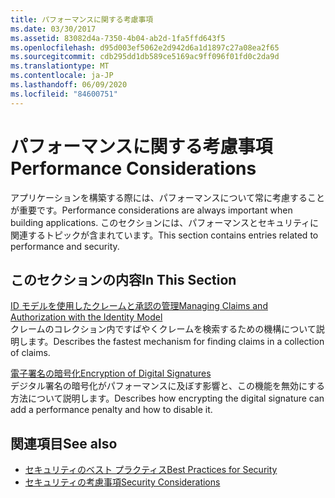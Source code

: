 ```yaml
---
title: パフォーマンスに関する考慮事項
ms.date: 03/30/2017
ms.assetid: 83082d4a-7350-4b04-ab2d-1fa5ffd643f5
ms.openlocfilehash: d95d003ef5062e2d942d6a1d1897c27a08ea2f65
ms.sourcegitcommit: cdb295dd1db589ce5169ac9ff096f01fd0c2da9d
ms.translationtype: MT
ms.contentlocale: ja-JP
ms.lasthandoff: 06/09/2020
ms.locfileid: "84600751"
---
```

# <a name="performance-considerations"></a><span data-ttu-id="71540-102">パフォーマンスに関する考慮事項</span><span class="sxs-lookup"><span data-stu-id="71540-102">Performance Considerations</span></span>
<span data-ttu-id="71540-103">アプリケーションを構築する際には、パフォーマンスについて常に考慮することが重要です。</span><span class="sxs-lookup"><span data-stu-id="71540-103">Performance considerations are always important when building applications.</span></span> <span data-ttu-id="71540-104">このセクションには、パフォーマンスとセキュリティに関連するトピックが含まれています。</span><span class="sxs-lookup"><span data-stu-id="71540-104">This section contains entries related to performance and security.</span></span>  
  
## <a name="in-this-section"></a><span data-ttu-id="71540-105">このセクションの内容</span><span class="sxs-lookup"><span data-stu-id="71540-105">In This Section</span></span>  
 [<span data-ttu-id="71540-106">ID モデルを使用したクレームと承認の管理</span><span class="sxs-lookup"><span data-stu-id="71540-106">Managing Claims and Authorization with the Identity Model</span></span>](managing-claims-and-authorization-with-the-identity-model.md)  
 <span data-ttu-id="71540-107">クレームのコレクション内ですばやくクレームを検索するための機構について説明します。</span><span class="sxs-lookup"><span data-stu-id="71540-107">Describes the fastest mechanism for finding claims in a collection of claims.</span></span>  
  
 [<span data-ttu-id="71540-108">電子署名の暗号化</span><span class="sxs-lookup"><span data-stu-id="71540-108">Encryption of Digital Signatures</span></span>](encryption-of-digital-signatures.md)  
 <span data-ttu-id="71540-109">デジタル署名の暗号化がパフォーマンスに及ぼす影響と、この機能を無効にする方法について説明します。</span><span class="sxs-lookup"><span data-stu-id="71540-109">Describes how encrypting the digital signature can add a performance penalty and how to disable it.</span></span>  
  
## <a name="see-also"></a><span data-ttu-id="71540-110">関連項目</span><span class="sxs-lookup"><span data-stu-id="71540-110">See also</span></span>

- [<span data-ttu-id="71540-111">セキュリティのベスト プラクティス</span><span class="sxs-lookup"><span data-stu-id="71540-111">Best Practices for Security</span></span>](best-practices-for-security-in-wcf.md)
- [<span data-ttu-id="71540-112">セキュリティの考慮事項</span><span class="sxs-lookup"><span data-stu-id="71540-112">Security Considerations</span></span>](security-considerations-in-wcf.md)
